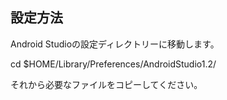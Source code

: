 設定方法
--------

Android Studioの設定ディレクトリーに移動します。

cd $HOME/Library/Preferences/AndroidStudio1.2/

それから必要なファイルをコピーしてください。
